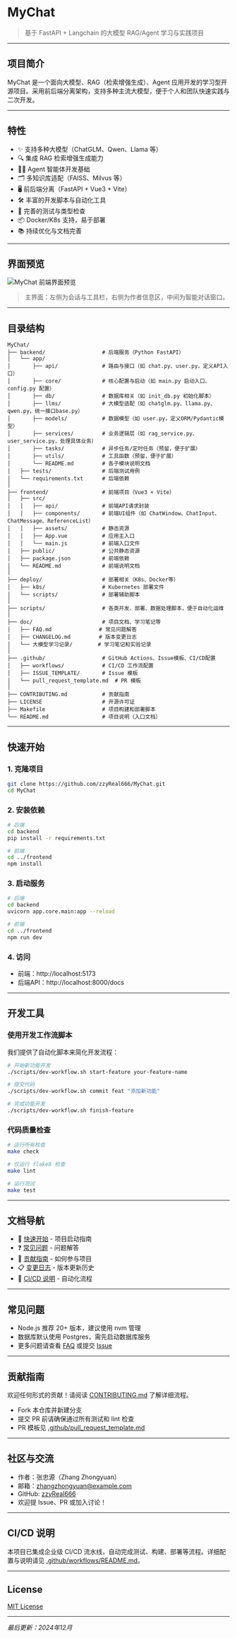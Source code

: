 # MyChat

> 基于 FastAPI + Langchain 的大模型 RAG/Agent 学习与实践项目

---

## 项目简介

MyChat 是一个面向大模型、RAG（检索增强生成）、Agent 应用开发的学习型开源项目。采用前后端分离架构，支持多种主流大模型，便于个人和团队快速实践与二次开发。

---

## 特性

- ✨ 支持多种大模型（ChatGLM、Qwen、Llama 等）
- 🔍 集成 RAG 检索增强生成能力
- 🧑‍💻 Agent 智能体开发基础
- 🗂️ 多知识库适配（FAISS、Milvus 等）
- 🖥️ 前后端分离（FastAPI + Vue3 + Vite）
- 🛠️ 丰富的开发脚本与自动化工具
- 🧪 完善的测试与类型检查
- 📦 Docker/K8s 支持，易于部署
- 📚 持续优化与文档完善

---

## 界面预览

![MyChat 前端界面预览](doc/image.png)

> 主界面：左侧为会话与工具栏，右侧为作者信息区，中间为智能对话窗口。

---

## 目录结构

```text
MyChat/
├── backend/                  # 后端服务（Python FastAPI）
│   └── app/
│       ├── api/              # 路由与接口（如 chat.py、user.py，定义API入口）
│       ├── core/             # 核心配置与启动（如 main.py 启动入口、config.py 配置）
│       ├── db/               # 数据库相关（如 init_db.py 初始化脚本）
│       ├── llms/             # 大模型适配（如 chatglm.py、llama.py、qwen.py，统一接口base.py）
│       ├── models/           # 数据模型（如 user.py，定义ORM/Pydantic模型）
│       ├── services/         # 业务逻辑层（如 rag_service.py、user_service.py，处理具体业务）
│       ├── tasks/            # 异步任务/定时任务（预留，便于扩展）
│       ├── utils/            # 工具函数（预留，便于扩展）
│       └── README.md         # 各子模块说明文档
│   ├── tests/                # 后端测试用例
│   └── requirements.txt      # 后端依赖
│
├── frontend/                 # 前端项目（Vue3 + Vite）
│   ├── src/
│   │   ├── api/              # 前端API请求封装
│   │   ├── components/       # 前端UI组件（如 ChatWindow、ChatInput、ChatMessage、ReferenceList）
│   │   ├── assets/           # 静态资源
│   │   ├── App.vue           # 应用主入口
│   │   └── main.js           # 前端入口文件
│   ├── public/               # 公共静态资源
│   ├── package.json          # 前端依赖
│   └── README.md             # 前端说明文档
│
├── deploy/                   # 部署相关（K8s、Docker等）
│   ├── k8s/                  # Kubernetes 部署文件
│   └── scripts/              # 部署辅助脚本
│
├── scripts/                  # 各类开发、部署、数据处理脚本，便于自动化运维
│
├── doc/                      # 项目文档、学习笔记等
│   ├── FAQ.md               # 常见问题解答
│   ├── CHANGELOG.md         # 版本变更日志
│   └── 大模型学习记录/        # 学习笔记和实验记录
│
├── .github/                  # GitHub Actions、Issue模板、CI/CD配置
│   ├── workflows/            # CI/CD 工作流配置
│   ├── ISSUE_TEMPLATE/       # Issue 模板
│   └── pull_request_template.md  # PR 模板
│
├── CONTRIBUTING.md           # 贡献指南
├── LICENSE                   # 开源许可证
├── Makefile                  # 项目构建和部署脚本
└── README.md                 # 项目说明（入口文档）
```

---

## 快速开始

### 1. 克隆项目

```bash
git clone https://github.com/zzyReal666/MyChat.git
cd MyChat
```

### 2. 安装依赖

```bash
# 后端
cd backend
pip install -r requirements.txt

# 前端
cd ../frontend
npm install
```

### 3. 启动服务

```bash
# 后端
cd backend
uvicorn app.core.main:app --reload

# 前端
cd ../frontend
npm run dev
```

### 4. 访问

- 前端：http://localhost:5173
- 后端API：http://localhost:8000/docs

---

## 开发工具

### 使用开发工作流脚本

我们提供了自动化脚本来简化开发流程：

```bash
# 开始新功能开发
./scripts/dev-workflow.sh start-feature your-feature-name

# 提交代码
./scripts/dev-workflow.sh commit feat "添加新功能"

# 完成功能开发
./scripts/dev-workflow.sh finish-feature
```

### 代码质量检查

```bash
# 运行所有检查
make check

# 仅运行 flake8 检查
make lint

# 运行测试
make test
```

---

## 文档导航

- 📖 [快速开始](#快速开始) - 项目启动指南
- ❓ [常见问题](doc/FAQ.md) - 问题解答
- 📝 [贡献指南](CONTRIBUTING.md) - 如何参与项目
- 📋 [变更日志](doc/CHANGELOG.md) - 版本更新历史
- 🚀 [CI/CD 说明](.github/workflows/README.md) - 自动化流程

---

## 常见问题

- Node.js 推荐 20+ 版本，建议使用 nvm 管理
- 数据库默认使用 Postgres，需先启动数据库服务
- 更多问题请查看 [FAQ](doc/FAQ.md) 或提交 [Issue](https://github.com/zzyReal666/MyChat/issues)

---

## 贡献指南

欢迎任何形式的贡献！请阅读 [CONTRIBUTING.md](CONTRIBUTING.md) 了解详细流程。

- Fork 本仓库并新建分支
- 提交 PR 前请确保通过所有测试和 lint 检查
- PR 模板见 [.github/pull_request_template.md](.github/pull_request_template.md)

---

## 社区与交流

- 作者：张忠源（Zhang Zhongyuan）
- 邮箱：zhangzhongyuan@example.com
- GitHub: [zzyReal666](https://github.com/zzyReal666)
- 欢迎提 Issue、PR 或加入讨论！

---

## CI/CD 说明

本项目已集成企业级 CI/CD 流水线，自动完成测试、构建、部署等流程。详细配置与说明请见 [.github/workflows/README.md](.github/workflows/README.md)。

---

## License

[MIT License](LICENSE)

---

*最后更新：2024年12月*
